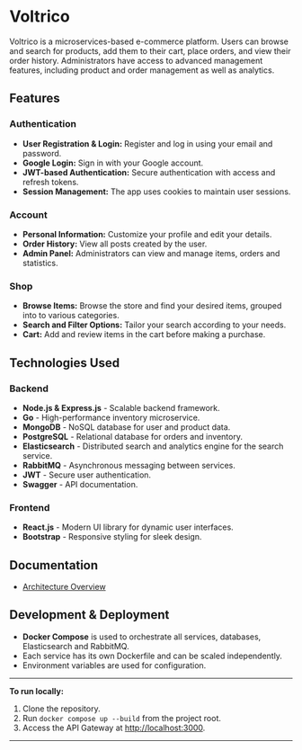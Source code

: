 # Voltrico

Voltrico is a microservices-based e-commerce platform. Users can browse and search for products, add them to their cart, place orders, and view their order history. Administrators have access to advanced management features, including product and order management as well as analytics.

## Features

### **Authentication**
- **User Registration & Login:** Register and log in using your email and password.
- **Google Login:** Sign in with your Google account.
- **JWT-based Authentication:** Secure authentication with access and refresh tokens.
- **Session Management:** The app uses cookies to maintain user sessions.

### **Account**
- **Personal Information:** Customize your profile and edit your details.
- **Order History:** View all posts created by the user.
- **Admin Panel:** Administrators can view and manage items, orders and statistics.

### **Shop**
- **Browse Items:** Browse the store and find your desired items, grouped into to various categories.
- **Search and Filter Options:** Tailor your search according to your needs. 
- **Cart:** Add and review items in the cart before making a purchase.

## **Technologies Used**

### **Backend**
- **Node.js & Express.js** - Scalable backend framework.
- **Go** - High-performance inventory microservice.
- **MongoDB** - NoSQL database for user and product data.
- **PostgreSQL** - Relational database for orders and inventory.
- **Elasticsearch** - Distributed search and analytics engine for the search service.
- **RabbitMQ** - Asynchronous messaging between services.
- **JWT** - Secure user authentication.
- **Swagger** - API documentation.

### **Frontend**
- **React.js** - Modern UI library for dynamic user interfaces.
- **Bootstrap** - Responsive styling for sleek design.

## Documentation

- [Architecture Overview](docs/architecture.md)

## **Development & Deployment**

- **Docker Compose** is used to orchestrate all services, databases, Elasticsearch and RabbitMQ.
- Each service has its own Dockerfile and can be scaled independently.
- Environment variables are used for configuration.

---

**To run locally:**
1. Clone the repository.
2. Run `docker compose up --build` from the project root.
3. Access the API Gateway at [http://localhost:3000](http://localhost:3000).

---
